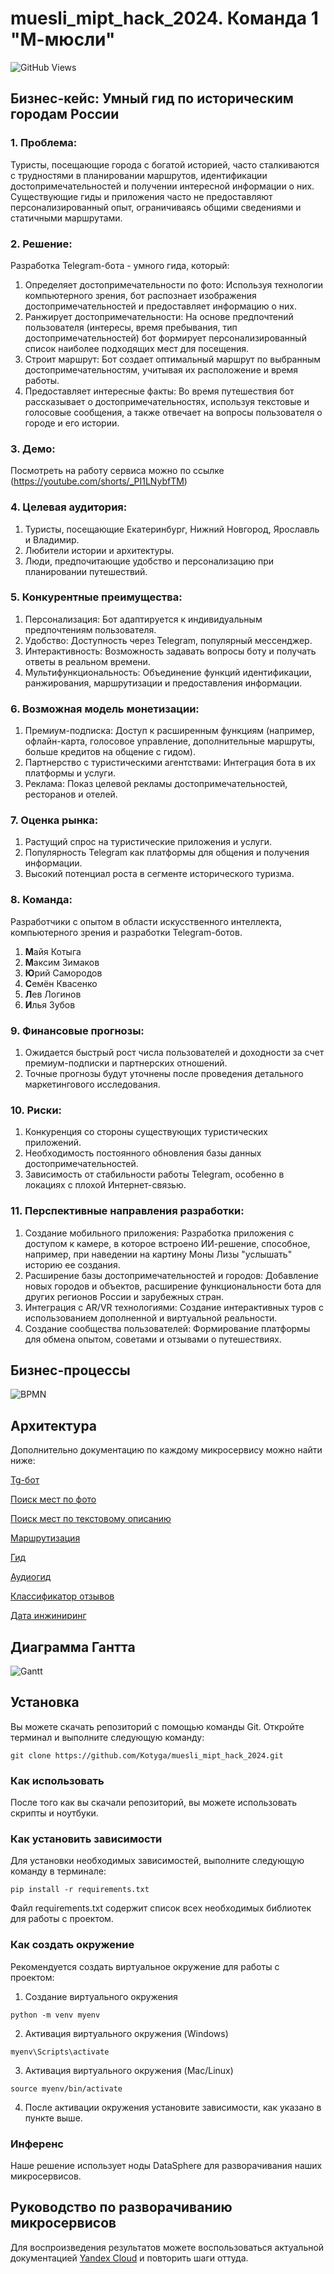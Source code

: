 # muesli_mipt_hack_2024. Команда 1 "М-мюсли"

![GitHub Views](https://views.whatilearened.today/views/github/Kotyga/muesli_mipt_hack_2024.svg)

## Бизнес-кейс: Умный гид по историческим городам России

### 1. Проблема:

Туристы, посещающие города с богатой историей, часто сталкиваются с трудностями в планировании маршрутов, идентификации достопримечательностей и получении интересной информации о них. Существующие гиды и приложения часто не предоставляют персонализированный опыт, ограничиваясь общими сведениями и статичными маршрутами.

### 2. Решение:

Разработка Telegram-бота - умного гида, который:

 1. Определяет достопримечательности по фото: Используя технологии компьютерного зрения, бот распознает изображения достопримечательностей и предоставляет информацию о них.
 2. Ранжирует достопримечательности: На основе предпочтений пользователя (интересы, время пребывания, тип достопримечательностей) бот формирует персонализированный список наиболее подходящих мест для посещения.
 3. Строит маршрут: Бот создает оптимальный маршрут по выбранным достопримечательностям, учитывая их расположение и время работы.
 4. Предоставляет интересные факты: Во время путешествия бот рассказывает о достопримечательностях, используя текстовые и голосовые сообщения, а также отвечает на вопросы пользователя о городе и его истории.

### 3. Демо:

Посмотреть на работу сервиса можно по ссылке (https://youtube.com/shorts/_PI1LNybfTM)

### 4. Целевая аудитория:

 1. Туристы, посещающие Екатеринбург, Нижний Новгород, Ярославль и Владимир.
 2. Любители истории и архитектуры.
 3. Люди, предпочитающие удобство и персонализацию при планировании путешествий.

### 5. Конкурентные преимущества:

 1. Персонализация: Бот адаптируется к индивидуальным предпочтениям пользователя.
 2. Удобство: Доступность через Telegram, популярный мессенджер.
 3. Интерактивность: Возможность задавать вопросы боту и получать ответы в реальном времени.
 4. Мультифункциональность: Объединение функций идентификации, ранжирования, маршрутизации и предоставления информации.

### 6. Возможная модель монетизации:

 1. Премиум-подписка: Доступ к расширенным функциям (например, офлайн-карта, голосовое управление, дополнительные маршруты, больше кредитов на общение с гидом).
 2. Партнерство с туристическими агентствами: Интеграция бота в их платформы и услуги.
 3. Реклама: Показ целевой рекламы достопримечательностей, ресторанов и отелей.

### 7. Оценка рынка:

 1. Растущий спрос на туристические приложения и услуги.
 2. Популярность Telegram как платформы для общения и получения информации.
 3. Высокий потенциал роста в сегменте исторического туризма.

### 8. Команда:

 Разработчики с опытом в области искусственного интеллекта, компьютерного зрения и разработки Telegram-ботов.
 1. **М**айя Котыга
 2. **М**аксим Зимаков
 3. **Ю**рий Самородов
 4. **С**емён Квасенко
 5. **Л**ев Логинов
 6. **И**лья Зубов

### 9. Финансовые прогнозы:

 1. Ожидается быстрый рост числа пользователей и доходности за счет премиум-подписки и партнерских отношений.
 2. Точные прогнозы будут уточнены после проведения детального маркетингового исследования.

### 10. Риски:

 1. Конкуренция со стороны существующих туристических приложений.
 2. Необходимость постоянного обновления базы данных достопримечательностей.
 3. Зависимость от стабильности работы Telegram, особенно в локациях с плохой Интернет-связью.

### 11. Перспективные направления разработки:

 1. Создание мобильного приложения: Разработка приложения с доступом к камере, в которое встроено ИИ-решение, способное, например, при наведении на картину Моны Лизы "услышать" историю ее создания.
 2. Расширение базы достопримечательностей и городов: Добавление новых городов и объектов, расширение функциональности бота для других регионов России и зарубежных стран.
 3. Интеграция с AR/VR технологиями: Создание интерактивных туров с использованием дополненной и виртуальной реальности.
 4. Создание сообщества пользователей: Формирование платформы для обмена опытом, советами и отзывами о путешествиях.

## Бизнес-процессы
![BPMN](https://github.com/Kotyga/muesli_mipt_hack_2024/blob/main/src/BPMN.png)

## Архитектура
Дополнительно документацию по каждому микросервису можно найти ниже:

[Tg-бот](https://github.com/Kotyga/muesli_mipt_hack_2024/tree/main/web_app/tg_bot)

[Поиск мест по фото](https://github.com/Kotyga/muesli_mipt_hack_2024/blob/main/photo2place/README.md)

[Поиск мест по текстовому описанию](https://github.com/Kotyga/muesli_mipt_hack_2024/tree/main/text2place)

[Маршрутизация](https://github.com/Kotyga/muesli_mipt_hack_2024/tree/main/geo_route)

[Гид](https://github.com/Kotyga/muesli_mipt_hack_2024/blob/main/guide/README.md)

[Аудиогид](https://github.com/Kotyga/muesli_mipt_hack_2024/blob/main/audio_guide/README.md)

[Классификатор отзывов](https://github.com/Kotyga/muesli_mipt_hack_2024/blob/main/feedback_classifier/README.md)

[Дата инжиниринг](https://github.com/Kotyga/muesli_mipt_hack_2024/blob/main/data/README.md)

## Диаграмма Гантта
![Gantt](https://github.com/Kotyga/muesli_mipt_hack_2024/blob/main/src/Gantt.png)

## Установка
Вы можете скачать репозиторий с помощью команды Git. Откройте терминал и выполните следующую команду:

```shell
git clone https://github.com/Kotyga/muesli_mipt_hack_2024.git
```

### Как использовать
После того как вы скачали репозиторий, вы можете использовать скрипты и ноутбуки.

### Как установить зависимости
Для установки необходимых зависимостей, выполните следующую команду в терминале:

```shell
pip install -r requirements.txt
```

Файл requirements.txt содержит список всех необходимых библиотек для работы с проектом.

### Как создать окружение
Рекомендуется создать виртуальное окружение для работы с проектом:

 1. Создание виртуального окружения

```shell
python -m venv myenv
```
 2. Активация виртуального окружения (Windows)
 ```shell
myenv\Scripts\activate
```
 3. Активация виртуального окружения (Mac/Linux)
 ```shell
source myenv/bin/activate
```
 4. После активации окружения установите зависимости, как указано в пункте выше.

### Инференс
 Наше решение использует ноды DataSphere для разворачивания наших микросервисов.

## Руководство по разворачиванию микросервисов
Для воспроизведения результатов можете воспользоваться актуальной документацией [Yandex Cloud](https://yandex.cloud/ru/docs) и повторить шаги оттуда.
